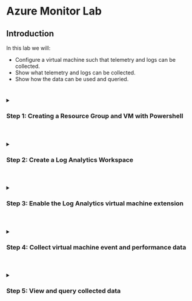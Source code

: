 # Azure Monitor Lab


## Introduction
In this lab we will:


 - Configure a virtual machine such that telemetry and logs can be collected.
 - Show what telemetry and logs can be collected.
 - Show how the data can be used and queried.


#
<details>
<summary>
  
### Step 1: Creating a Resource Group and VM with Powershell 

</summary>  
<br/>
First we will create the resource group and VM for this lab. From the Azure Portal, begin a PowerShell session in the cloud shell. 
Once the PowerShell session has started, Create the resource group with the following command:
  
  ```
  New-AzResourceGroup -Name AzureMonitorLab -Location 'EastUS'
```
  
  We can now create a VM with the following command:
  
  ```
New-AzVm -ResourceGroupName "AzureMonitorLab" -Name "myVM" -Location 'EastUS' -VirtualNetworkName "myVnet" -SubnetName "mySubnet" -SecurityGroupName   "myNetworkSecurityGroup" -PublicIpAddressName "myPublicIpAddress" -PublicIpSku Standard -OpenPorts 80,3389 -Size Standard_DS1_v2
```

  After being prompted for credentials, create a username and password. 

  </details>
  
  
  #
<details>
<summary>
  
### Step 2: Create a Log Analytics Workspace 
</summary>  
<br/>
  
From the Azure Portal, we can search for ‘Log Analytics workspaces’. On the ‘Log Analytics workspaces’ blade click ‘+ Create’

  ![image](https://github.com/romhaki/Azure-Monitor/assets/136436650/2a3d0ae1-050f-4718-b523-0bccaf14882c)

  The workspace configuration is as follows:

  ![image](https://github.com/romhaki/Azure-Monitor/assets/136436650/094cfd15-4a8c-42bf-9ae9-338a6b1e9496)

  
  </details>
  

  #
<details>
<summary>
  
### Step 3: Enable the Log Analytics virtual machine extension  
</summary>  
<br/>
Now, we will enable the Log Analytics virtual machine extension. This will install a Log Analytics agent on the virtual machine, collecting data from the virtual machine and transferring it to the Log Analytics workspace we created. 

From the portal, we can navigate to the Log Analytics blade and in the ‘Overview’ section connect a VM as a data source: 

  ![image](https://github.com/romhaki/Azure-Monitor/assets/136436650/8049ae17-f5e5-47b1-babb-6b4761d3f2a1)

  On the following list, select the virtual machine being used for this lab, and click ‘Connect’. This may take a few minutes. 

  ![image](https://github.com/romhaki/Azure-Monitor/assets/136436650/55c5c88d-ed20-4699-af24-4afad01d4210)

  
</details>



  #
<details>
<summary>
  
### Step 4: Collect virtual machine event and performance data  
</summary>  
<br/>
Now, we will configure the collection of the Windows System log and common performance counters. First, navigate to the Log Analytics workspace that was previously created. Navigate to the ‘Legacy agents management’ under ‘Settings’. Click ‘Add windows event log’ in the ‘Windows event logs’ section. 
  

  ![image](https://github.com/romhaki/Azure-Monitor/assets/136436650/322ee2fe-ecbb-4eb1-8753-a6efcbbe0ccb)

  
  Type ‘System’ under ‘Log Name’. This will add event logs to the workspace. Also ensure that ‘Error’ and ‘Warning’ are selected. 
  
  
  ![image](https://github.com/romhaki/Azure-Monitor/assets/136436650/57e5fa56-2485-41b6-8c87-371ff3711813)

  Now navigate to the ‘Windows performance counters’ section, and click ‘Add performance counter’. The following performance counters will be added to monitor specific aspects of the virtual machine's performance:
- Memory(*)\Available Memory Mbytes
- Process(*)\% Processor Time
- Event Tracing for Windows\Total Memory Usage — Non-Paged Pool
- Event Tracing for Windows\Total Memory Usage — Paged Pool

  ![image](https://github.com/romhaki/Azure-Monitor/assets/136436650/e7baca7c-cd59-4423-aefe-40cafe7aade0)

  Once the performance counters are added, click ‘Apply’ at the bottom of the page. 

  
 </details>
  
  
  
  
  
  
  
  
  
  
  
  
  
  #
<details>
<summary>
  
### Step 5: View and query collected data  
</summary>  
<br/>
Now, we will run a log search on the data collection. In the Logs Analytics workspace we created, select ‘Logs’ in the General section. We can now use preset queries or write our own to show desired information. The predefined  ‘Memory and CPU usage’ is utilized by searching for it as follows: 
  

![image](https://github.com/romhaki/Azure-Monitor/assets/136436650/2babec70-7133-4da7-931d-dcda8c2d522a)

  
  The query is as follows:

  ```
// Memory and CPU usage 
// Chart all computers' used memory and CPU, over the last hour. 
Perf
| where TimeGenerated > ago(1h)
| where (CounterName == "% Processor Time" and InstanceName == "_Total") or CounterName == "% Used Memory"
| project TimeGenerated, CounterName, CounterValue
| summarize avg(CounterValue) by CounterName, bin(TimeGenerated, 1m)
| render timechart
```

  
  Optionally, we could generate additional load on the Azure VM to collect more data:
Navigate to the Azure VM blade. In the Operations section, select "Run command." On the "RunPowerShellScript" blade, run the following script:


  ```
cmd
:loop
dir c:\ /s > SWAP
goto loop
```

The script continuously lists all files and directories on the C: drive, saving the output to a file called "SWAP". It then repeats this process indefinitely, creating an endless loop. This will create additional load causing changes in the VM performance, which we can now visualize within the Log Analytics Workspace. 

  
 </details>
  
  
